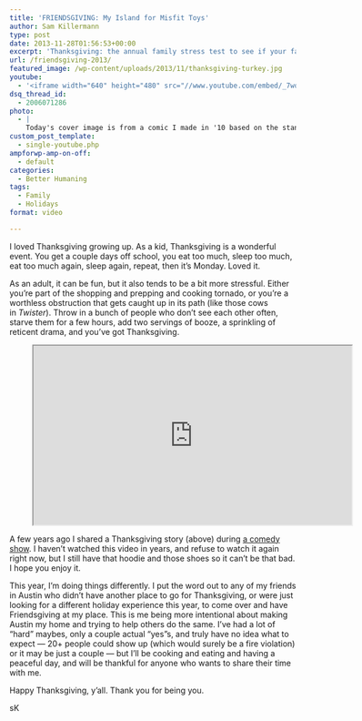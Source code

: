 ```yaml
---
title: 'FRIENDSGIVING: My Island for Misfit Toys'
author: Sam Killermann
type: post
date: 2013-11-28T01:56:53+00:00
excerpt: 'Thanksgiving: the annual family stress test to see if your family is ready for Christmas'
url: /friendsgiving-2013/
featured_image: /wp-content/uploads/2013/11/thanksgiving-turkey.jpg
youtube:
  - '<iframe width="640" height="480" src="//www.youtube.com/embed/_7wqPL_C5-k" frameborder="0" allowfullscreen></iframe>'
dsq_thread_id:
  - 2006071286
photo:
  - |
    Today's cover image is from a comic I made in '10 based on the standup in today's video. <a title="Thanksgiving Comic" href="//wp-content/uploads/2013/11/weakSauce-Thanksgiving.jpg">Here's the full comic</a>.
custom_post_template:
  - single-youtube.php
ampforwp-amp-on-off:
  - default
categories:
  - Better Humaning
tags:
  - Family
  - Holidays
format: video

---
```

I loved Thanksgiving growing up. As a kid, Thanksgiving is a wonderful event. You get a couple days off school, you eat too much, sleep too much, eat too much again, sleep again, repeat, then it&#8217;s Monday. Loved it.

As an adult, it can be fun, but it also tends to be a bit more stressful. Either you&#8217;re part of the shopping and prepping and cooking tornado, or you&#8217;re a worthless obstruction that gets caught up in its path (like those cows in _Twister_). Throw in a bunch of people who don&#8217;t see each other often, starve them for a few hours, add two servings of booze, a sprinkling of reticent drama, and you&#8217;ve got Thanksgiving.

<!--more-->

<div class="youtube">
  <figure><iframe width="560" height="315" src="https://www.youtube.com/embed/_7wqPL_C5-k" allowfullscreen=""></iframe></figure>
</div>

A few years ago I shared a Thanksgiving story (above) during <a href="http://www.youtube.com/watch?v=_7wqPL_C5-k" target="_blank" rel="noopener">a comedy show</a>. I haven&#8217;t watched this video in years, and refuse to watch it again right now, but I still have that hoodie and those shoes so it can&#8217;t be that bad. I hope you enjoy it.

This year, I&#8217;m doing things differently. I put the word out to any of my friends in Austin who didn&#8217;t have another place to go for Thanksgiving, or were just looking for a different holiday experience this year, to come over and have Friendsgiving at my place. This is me being more intentional about making Austin my home and trying to help others do the same. I&#8217;ve had a lot of &#8220;hard&#8221; maybes, only a couple actual &#8220;yes&#8221;s, and truly have no idea what to expect &#8212; 20+ people could show up (which would surely be a fire violation) or it may be just a couple &#8212; but I&#8217;ll be cooking and eating and having a peaceful day, and will be thankful for anyone who wants to share their time with me.

Happy Thanksgiving, y&#8217;all. Thank you for being you.

sK